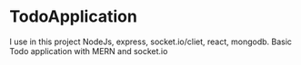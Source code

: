 # TodoApplication
I use in this project NodeJs, express, socket.io/cliet, react, mongodb.
Basic Todo application with MERN and socket.io

